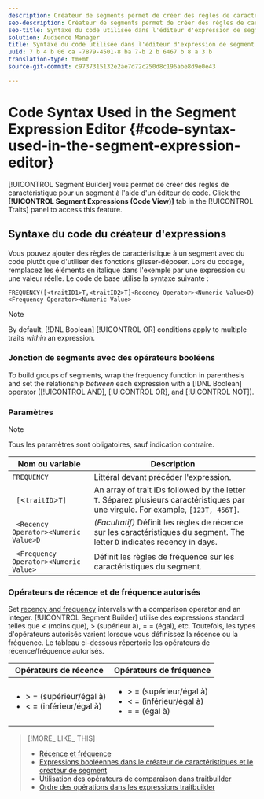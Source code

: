 ```yaml
---
description: Créateur de segments permet de créer des règles de caractéristique pour un segment à l'aide d'un éditeur de code. Cliquez sur l'onglet Expressions de segment (Affichage du code) du panneau Caractéristiques pour accéder à cette fonction.
seo-description: Créateur de segments permet de créer des règles de caractéristique pour un segment à l'aide d'un éditeur de code. Cliquez sur l'onglet Expressions de segment (Affichage du code) du panneau Caractéristiques pour accéder à cette fonction.
seo-title: Syntaxe du code utilisée dans l'éditeur d'expression de segment
solution: Audience Manager
title: Syntaxe du code utilisée dans l'éditeur d'expression de segment
uuid: 7 b 4 b 06 ca -7879-4501-8 ba 7-b 2 b 6467 b 8 a 3 b
translation-type: tm+mt
source-git-commit: c9737315132e2ae7d72c250d8c196abe8d9e0e43

---
```



# Code Syntax Used in the Segment Expression Editor {#code-syntax-used-in-the-segment-expression-editor}

[!UICONTROL Segment Builder] vous permet de créer des règles de caractéristique pour un segment à l'aide d'un éditeur de code. Click the **[!UICONTROL Segment Expressions (Code View)]** tab in the [!UICONTROL Traits] panel to access this feature.

## Syntaxe du code du créateur d'expressions

Vous pouvez ajouter des règles de caractéristique à un segment avec du code plutôt que d'utiliser des fonctions glisser-déposer. Lors du codage, remplacez les éléments en italique dans l'exemple par une expression ou une valeur réelle. Le code de base utilise la syntaxe suivante :

```
FREQUENCY([<traitID1>T,<traitID2>T]<Recency Operator><Numeric Value>D)
<Frequency Operator><Numeric Value>
```

>[!NOTE]
>
>By default, [!DNL Boolean] [!UICONTROL OR] conditions apply to multiple traits *within* an expression.

### Jonction de segments avec des opérateurs booléens

To build groups of segments, wrap the frequency function in parenthesis and set the relationship *between* each expression with a [!DNL Boolean] operator ([!UICONTROL AND], [!UICONTROL OR], and [!UICONTROL NOT]).

### Paramètres

>[!NOTE]
>
>Tous les paramètres sont obligatoires, sauf indication contraire.

| Nom ou variable | Description |
|---|---|
| `FREQUENCY` | Littéral devant précéder l'expression. |
| ` [`&lt;`traitID`&gt;`T]` | An array of trait IDs followed by the letter `T`. Séparez plusieurs caractéristiques par une virgule. For example, `[123T, 456T]`. |
| ` <Recency Operator><Numeric Value>D` | *(Facultatif)* Définit les règles de récence sur les caractéristiques du segment. The letter `D` indicates recency in days. |
| ` <Frequency Operator><Numeric Value>` | Définit les règles de fréquence sur les caractéristiques du segment. |

### Opérateurs de récence et de fréquence autorisés

Set [recency and frequency](../../features/segments/recency-and-frequency.md) intervals with a comparison operator and an integer. [!UICONTROL Segment Builder] utilise des expressions standard telles que &lt; (moins que), &gt; (supérieur à), = = (égal), etc. Toutefois, les types d'opérateurs autorisés varient lorsque vous définissez la récence ou la fréquence. Le tableau ci-dessous répertorie les opérateurs de récence/fréquence autorisés.

<table id="table_2F92617CB472442BA5639E24DB4E43D3"> 
 <thead> 
  <tr> 
   <th colname="col1" class="entry"> Opérateurs de récence </th> 
   <th colname="col2" class="entry"> Opérateurs de fréquence </th> 
  </tr> 
 </thead>
 <tbody> 
  <tr> 
   <td colname="col1"> 
    <ul id="ul_66D11A34097648A997BA5C6CCC38503A"> 
     <li id="li_EA0B607E58834E62B427C0B7626C2BD1">&gt; = (supérieur/égal à) </li> 
     <li id="li_CFE3D2DBEF424093A0497A70324D5B31">&lt; = (inférieur/égal à) </li> 
    </ul> </td> 
   <td colname="col2"> 
    <ul id="ul_A5A38BCD71B844F0B5FB28256069F87E"> 
     <li id="li_EA17C353214E4C2EA2B70169C94A2E53">&gt; = (supérieur/égal à) </li> 
     <li id="li_87CE5CCC6B44446BB2FD0AAD47712368">&lt; = (inférieur/égal à) </li> 
     <li id="li_7E922AEF3A524E78A18A9F6ECBF7460B">= = (égal à) </li> 
    </ul> </td> 
  </tr> 
 </tbody> 
</table>

>[!MORE_ LIKE_ THIS]
>
>* [Récence et fréquence](../../features/segments/recency-and-frequency.md)
>* [Expressions booléennes dans le créateur de caractéristiques et le créateur de segment](../../reference/boolean-expressions-tsb.md)
>* [Utilisation des opérateurs de comparaison dans traitbuilder](../../features/traits/trait-comparison-operators.md)
>* [Ordre des opérations dans les expressions traitbuilder](../../features/traits/trait-operator-precedence.md)

